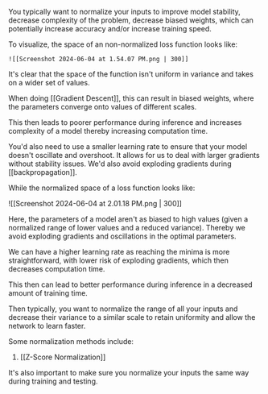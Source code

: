 You typically want to normalize your inputs to improve model stability, decrease complexity of the problem, decrease biased weights, which can potentially increase accuracy and/or increase training speed. 

To visualize, the space of an non-normalized loss function looks like:
	
	![[Screenshot 2024-06-04 at 1.54.07 PM.png | 300]]

It's clear that the space of the function isn't uniform in variance and takes on a wider set of values. 

When doing [[Gradient Descent]], this can result in biased weights, where the parameters converge onto values of different scales.

This then leads to poorer performance during inference and increases complexity of a model thereby increasing computation time.

You'd also need to use a smaller learning rate to ensure that your model doesn't oscillate and overshoot. It allows for us to deal with larger gradients without stability issues. We'd also avoid exploding gradients during [[backpropagation]]. 

While the normalized space of a loss function looks like:

![[Screenshot 2024-06-04 at 2.01.18 PM.png | 300]]

Here, the parameters of a model aren't as biased to high values (given a normalized range of lower values and a reduced variance). Thereby we avoid exploding gradients and oscillations in the optimal parameters.

We can have a higher learning rate as reaching the minima is more straightforward, with lower risk of exploding gradients, which then decreases computation time.

This then can lead to better performance during inference in a decreased amount of training time.

Then typically, you want to normalize the range of all your inputs and decrease their variance to a similar scale to retain uniformity and allow the network to learn faster.

Some normalization methods include:

1. [[Z-Score Normalization]]

It's also important to make sure you normalize your inputs the same way during training and testing.